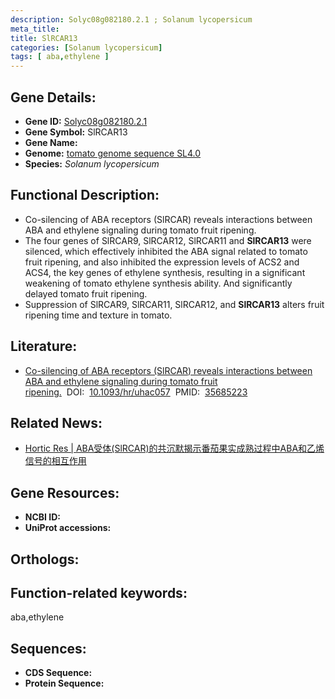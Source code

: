 ```yaml
---
description: Solyc08g082180.2.1 ; Solanum lycopersicum
meta_title:
title: SlRCAR13
categories: [Solanum lycopersicum]
tags: [ aba,ethylene ]
---
```


## Gene Details:
- **Gene ID:**	[Solyc08g082180.2.1]()
- **Gene Symbol:** SlRCAR13
- **Gene Name:** 
- **Genome:** [tomato genome sequence SL4.0]()
- **Species:** *Solanum lycopersicum*

## Functional Description:
   - Co-silencing of ABA receptors (SlRCAR) reveals interactions between ABA and ethylene signaling during tomato fruit ripening.
   - The four genes of SlRCAR9, SlRCAR12, SlRCAR11 and **SlRCAR13** were silenced, which effectively inhibited the ABA signal related to tomato fruit ripening, and also inhibited the expression levels of ACS2 and ACS4, the key genes of ethylene synthesis, resulting in a significant weakening of tomato ethylene synthesis ability. And significantly delayed tomato fruit ripening.
   - Suppression of SlRCAR9, SlRCAR11, SlRCAR12, and **SlRCAR13** alters fruit ripening time and texture in tomato.

## Literature:
   - [Co-silencing of ABA receptors (SlRCAR) reveals interactions between ABA and ethylene signaling during tomato fruit ripening.]( https://academic.oup.com/hr/article/doi/10.1093/hr/uhac057/6603453?login=true)&nbsp;&nbsp;DOI:&nbsp;&nbsp;[10.1093/hr/uhac057](https://academic.oup.com/hr/article/doi/10.1093/hr/uhac057/6603453?login=true)&nbsp;&nbsp;PMID:&nbsp;&nbsp;[35685223](https://pubmed.ncbi.nlm.nih.gov/35685223/)

## Related News:
   - [Hortic Res | ABA受体(SlRCAR)的共沉默揭示番茄果实成熟过程中ABA和乙烯信号的相互作用](https://mp.weixin.qq.com/s?__biz=MzIyOTY2NDYyNQ==&mid=2247545638&idx=6&sn=d8875152f9b91f0ed40850e183f9d731&chksm=e8bd4138dfcac82eb02ffcf27dd04242035fe3033206ff46ec91ba5027b68ead6b8ae8f7fc95&scene=27#wechat_redirect)

## Gene Resources:
- **NCBI ID:** [](https://www.ncbi.nlm.nih.gov/gene/?term=)
- **UniProt accessions:** [](https://www.uniprot.org/uniprotkb//entry)

## Orthologs:

## Function-related keywords:
aba,ethylene

## Sequences:
- **CDS Sequence:**
- **Protein Sequence:**

